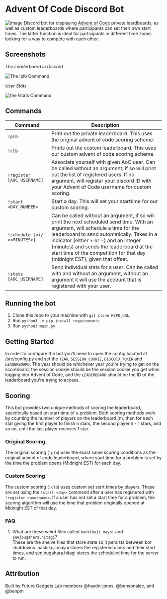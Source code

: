 # Advent Of Code Discord Bot
![image](https://user-images.githubusercontent.com/9584084/141237987-6867c86d-58f5-4d1b-85be-f77bbc34a054.png)
Discord bot for displaying [Advent of Code](https://adventofcode.com) private leardboards, as well as custom leaderboards where participants can set their own start times. The latter function is ideal for participants in different time zones looking for a way to compete with each other.

## Screenshots

*The Leaderboard in Discord*

![The !plb Command](https://media.discordapp.net/attachments/732435214986510340/914383644288766012/unknown.png?width=944&height=678)

*User Stats*

![the !stats Command](https://media.discordapp.net/attachments/732435214986510340/914385531528433704/unknown.png?width=324&height=678)

## Commands
| Command                    | Description |
| -----------                | ----------- |
| `!plb`                     | Print out the private leaderboard. This uses the original advent of code scoring scheme.|
| `!clb`                     | Prints out the custom leaderboard. This uses our custom advent of code scoring scheme.|
| `!register [AOC_USERNAME]`     | Associate yourself with given AoC user. Can be called without an argument, if so will print out the list of registered users. If no argument, will register your discord ID with your Advent of Code username for custom scoring.|
| `!start <DAY_NUMBER>` | Start a day. This will set your starttime for our custom scoring. |
| `!schedule [<+/-><MINUTES>]` | Can be called without an argument, if so will print the next scheduled send time. With an argument, will schedule a time for the leaderboard to send automatically. Takes in a indicator (either + or -)  and an integer (minutes) and sends the leaderboard at the start time of the competition for that day (midnight EST), given that offset. |
| `!stats [AOC_USERNAME]` | Send individual stats for a user. Can be called with and without an argument, without an argument it will use the account that is registered with your user. |

## Running the bot
1. Clone this repo to your machine with `git clone REPO_URL`. 
2. Run `python3 -m pip install requirements`
3. Run `python3 main.py`

## Getting Started
In order to configure the bot you'll need to open the config located at /src/config.py and set the `YEAR`, `SESSION_COOKIE`, `DISCORD_TOKEN` and `LEADERBOARD`. The year should be whichever year you're trying to get on the scoreboard, the session cookie should be the session cookie you get when logging into Advent of Code, and the `LEADERBOARD` should be the ID of the leaderboard you're trying to access.

## Scoring
This bot provides two unique methods of scoring the leaderboard, specifically based on start time of a problem. Both scoring methods work by counting the number of players on the leaderboard (n), then for each star giving the first player to finish n stars, the second player n - 1 stars, and so on, until the last player recieves 1 star. 

### Original Scoring
The original scoring (`!plb`) uses the exact same scoring conditions as the original advent of code leaderboard, where start time for a problem is set by the time the problem opens (Midnight EST) for each day. 

### Custom Scoring
The custom scoring (`!clb`) uses custom set start times by players. These are set using the `!start <day>` command after a user has registered with `!register <username>`. If a user has not set a start time for a problem, the scoring algorithm will use the time that problem originally opened at Midnight EST of that day.

### FAQ
1. What are these weird files called `hackikuji.mayoi` and `senjougahara.hitagi`?  
These are the shelve files that store state so it persists between bot shutdowns. hackikuji.mayoi stores the registered users and their start times, and senjougahara.hitagi stores the scheduled time for the server to run.

## Attribution
Built by Future Gadgets Lab members @haydn-jones, @bensonalec, and @benpm